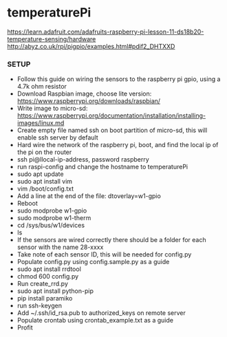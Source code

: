 # temperaturePi

https://learn.adafruit.com/adafruits-raspberry-pi-lesson-11-ds18b20-temperature-sensing/hardware
http://abyz.co.uk/rpi/pigpio/examples.html#pdif2_DHTXXD

### SETUP
- Follow this guide on wiring the sensors to the raspberry pi gpio, using a 4.7k ohm resistor
- Download Raspbian image, choose lite version: https://www.raspberrypi.org/downloads/raspbian/
- Write image to micro-sd: https://www.raspberrypi.org/documentation/installation/installing-images/linux.md
- Create empty file named ssh on boot partition of micro-sd, this will enable ssh server by default
- Hard wire the network of the raspberry pi, boot, and find the local ip of the pi on the router
- ssh pi@llocal-ip-address, password raspberry
- run raspi-config and change the hostname to temperaturePi
- sudo apt update
- sudo apt install vim
- vim /boot/config.txt
- Add a line at the end of the file: dtoverlay=w1-gpio
- Reboot
- sudo modprobe w1-gpio
- sudo modprobe w1-therm
- cd /sys/bus/w1/devices
- ls
- If the sensors are wired correctly there should be a folder for each sensor with the name 28-xxxx
- Take note of each sensor ID, this will be needed for config.py
- Populate config.py using config.sample.py as a guide
- sudo apt install rrdtool
- chmod 600 config.py
- Run create_rrd.py
- sudo apt install python-pip
- pip install paramiko
- run ssh-keygen
- Add ~/.ssh/id_rsa.pub to authorized_keys on remote server
- Populate crontab using crontab_example.txt as a guide
- Profit
